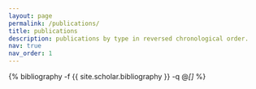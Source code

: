 ```yaml
---
layout: page
permalink: /publications/
title: publications
description: publications by type in reversed chronological order. 
nav: true
nav_order: 1
---
```


<!-- _pages/publications.md -->
<div class="publications">

{% bibliography -f {{ site.scholar.bibliography }} -q @*[]* %}

</div>



